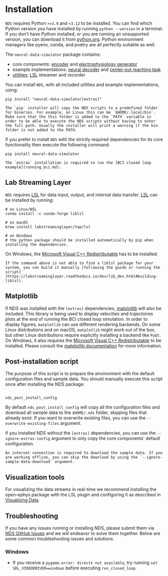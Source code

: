 # Installation

`NDS` requires Python `>=3.9` and `<3.12` to be installed. You can find which Python version you have installed by running `python --version` in a terminal. If you don't have Python installed, or you are running an unsupported version, you can download it from [python.org](https://www.python.org/downloads/). Python environment managers like pyenv, conda, and poetry are all perfectly suitable as well.

The `neural-data-simulator` package contains:
- core components: [encoder](encoder.md) and [electrophysiology generator](ephys_generator.md)
- example implementations: [neural decoder](decoders.md) and [center-out reaching task](tasks.md)
- [utilities](utilities.md): [LSL](#lab-streaming-layer) streamer and recorder

You can install `NDS`, with all included utilities and example implementations, using:

```
pip install "neural-data-simulator[extras]"
```

```{important}
The `pip` installer will copy the NDS scripts to a predefined folder for binaries. For example, on Linux this can be `$HOME/.local/bin`. Make sure that the this folder is added to the `PATH` variable in order to be able to execute the NDS scripts without having to enter the full path. Usually the installer will print a warning if the bin folder is not added to the PATH.
```

If you prefer to install `NDS` with the strictly required dependencies for its core functionality then execute the following command:

```
pip install neural-data-simulator
```

```{note}
The `extras` installation is required to run the [BCI closed loop example](running_bci.md).
```

## Lab Streaming Layer

`NDS` requires [LSL](https://labstreaminglayer.readthedocs.io/index.html) for data input, output, and internal data transfer.
[LSL](https://labstreaminglayer.readthedocs.io/index.html) can be installed by running:

```
# on Linux/WSL
conda install -c conda-forge liblsl

# on macOS
brew install labstreaminglayer/tap/lsl

# on Windows
# the python package should be installed automatically by pip when installing the dependencies.
```

On Windows, the [Microsoft Visual C++ Redistributable](https://learn.microsoft.com/en-us/cpp/windows/latest-supported-vc-redist?view=msvc-170) has to be installed.

```{note}
If the command above is not able to find a liblsl package for your system, you can build it manually [following the guide or running the script](https://labstreaminglayer.readthedocs.io/dev/lib_dev.html#building-liblsl).
```

## Matplotlib

If NDS was installed with the `[extras]` dependencies, [matplotlib](https://matplotlib.org) will also be included. This library is being used to display velocities and trajectories plots at the end of running the BCI closed loop simulation. In order to display figures, `matplotlib` can use different rendering backends. On some Linux distributions and on macOS, `matplotlib` might work out of the box, but other Linux distributions require explicitly installing a backend like `PyQt`. On Windows, it also requires the [Microsoft Visual C++ Redistributable](https://learn.microsoft.com/en-us/cpp/windows/latest-supported-vc-redist?view=msvc-170) to be installed. Please consult the [matplotlib documentation](https://matplotlib.org/stable/) for more information.

## Post-installation script

The purpose of this script is to prepare the environment with the default configuration files and sample data. You should manually execute this script once after installing the NDS package:

```

nds_post_install_config

```

By default `nds_post_install_config` will copy all the configuration files and download all sample data to the `$HOME/.nds` folder, skipping files that already exist. If you want to overwrite existing files, you can use the `--overwrite-existing-files` argument.

If you installed NDS without the `[extras]` dependencies, you can use the `--ignore-extras-config` argument to only copy the core components' default configuration.

```{note}
An internet connection is required to download the sample data. If you are working offline, you can skip the download by using the `--ignore-sample-data-download` argument.
```

## Visualization tools

For visualizing the data streams in real-time we recommend installing the open-ephys package with the LSL plugin and configuring it as described in [Visualizing Data](visualization.md).


## Troubleshooting

If you have any issues running or installing NDS, please submit them via [NDS GitHub Issues](https://github.com/agencyenterprise/neural-data-simulator/issues) and we will endeavor to solve them together. 
Below are some common troubleshooting issues and solutions.

### Windows

- If you receive a `pygame.error: directx not available`, try running `set SDL_VIDEODRIVER=windows` before executing `run_closed_loop`.
